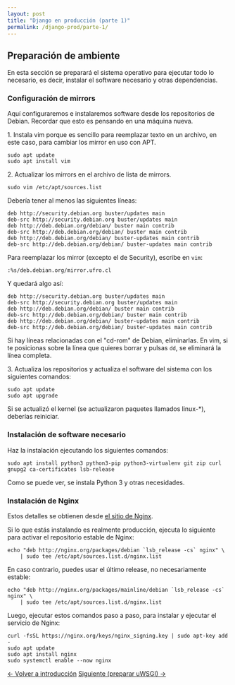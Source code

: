 ```yaml
---
layout: post
title: "Django en producción (parte 1)"
permalink: /django-prod/parte-1/
---
```


## Preparación de ambiente

En esta sección se preparará el sistema operativo para ejecutar todo
lo necesario, es decir, instalar el software necesario y otras dependencias.

### Configuración de mirrors

Aquí configuraremos e instalaremos software desde los repositorios de Debian.
Recordar que esto es pensando en una máquina nueva.

1\. Instala vim porque es sencillo para reemplazar texto en un archivo, en este
caso, para cambiar los mirror en uso con APT.

```
sudo apt update
sudo apt install vim
```

2\. Actualizar los mirrors en el archivo de lista de mirrors.
```
sudo vim /etc/apt/sources.list
```

Debería tener al menos las siguientes líneas:

```
deb http://security.debian.org buster/updates main
deb-src http://security.debian.org buster/updates main
deb http://deb.debian.org/debian/ buster main contrib
deb-src http://deb.debian.org/debian/ buster main contrib
deb http://deb.debian.org/debian/ buster-updates main contrib
deb-src http://deb.debian.org/debian/ buster-updates main contrib
```

Para reemplazar los mirror (excepto el de Security), escribe en `vim`:

```
:%s/deb.debian.org/mirror.ufro.cl
```

Y quedará algo así:

```deb
deb http://security.debian.org buster/updates main
deb-src http://security.debian.org buster/updates main
deb http://deb.debian.org/debian/ buster main contrib
deb-src http://deb.debian.org/debian/ buster main contrib
deb http://deb.debian.org/debian/ buster-updates main contrib
deb-src http://deb.debian.org/debian/ buster-updates main contrib
```

Si hay líneas relacionadas con el "cd-rom" de Debian, eliminarlas. En vim,
si te posicionas sobre la línea que quieres borrar y pulsas `dd`,
se eliminará la línea completa.

3\. Actualiza los repositorios y actualiza el software del sistema
con los siguientes comandos:

```
sudo apt update
sudo apt upgrade
```

Si se actualizó el kernel (se actualizaron paquetes llamados linux-*),
deberías reiniciar.

### Instalación de software necesario

Haz la instalación ejecutando los siguientes comandos:

```
sudo apt install python3 python3-pip python3-virtualenv git zip curl gnupg2 ca-certificates lsb-release
```

Como se puede ver, se instala Python 3 y otras necesidades.

### Instalación de Nginx

Estos detalles se obtienen desde [el sitio de Nginx](https://nginx.org/en/linux_packages.html#Debian).

Si lo que estás instalando es realmente producción, ejecuta lo siguiente
para activar el repositorio estable de Nginx:

```
echo "deb http://nginx.org/packages/debian `lsb_release -cs` nginx" \
    | sudo tee /etc/apt/sources.list.d/nginx.list
```

En caso contrario, puedes usar el último release, no necesariamente estable:

```
echo "deb http://nginx.org/packages/mainline/debian `lsb_release -cs` nginx" \
    | sudo tee /etc/apt/sources.list.d/nginx.list
```

Luego, ejecutar estos comandos paso a paso, para instalar y ejecutar
el servicio de Nginx:

```
curl -fsSL https://nginx.org/keys/nginx_signing.key | sudo apt-key add -
sudo apt update
sudo apt install nginx
sudo systemctl enable --now nginx
```

<div class="flex-browse">
    <a href="/django-prod/" class="btn">← Volver a introducción</a>
    <a href="/django-prod/parte-2/" class="btn">Siguiente (preparar uWSGI) →</a>
</div>
